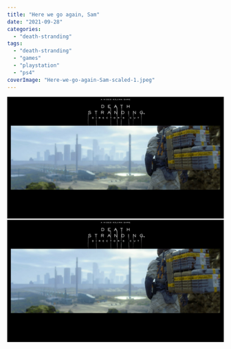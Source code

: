 ```yaml
---
title: "Here we go again, Sam"
date: "2021-09-28"
categories: 
  - "death-stranding"
tags: 
  - "death-stranding"
  - "games"
  - "playstation"
  - "ps4"
coverImage: "Here-we-go-again-Sam-scaled-1.jpeg"
---
```


[![](images/Here-we-go-again-Sam-scaled-1.jpeg)](images/Here-we-go-again-Sam-scaled-1.jpeg)
[![](images/Here-we-go-again-Sam-scaled-1.jpeg)](images/Here-we-go-again-Sam-scaled-1.jpeg)
